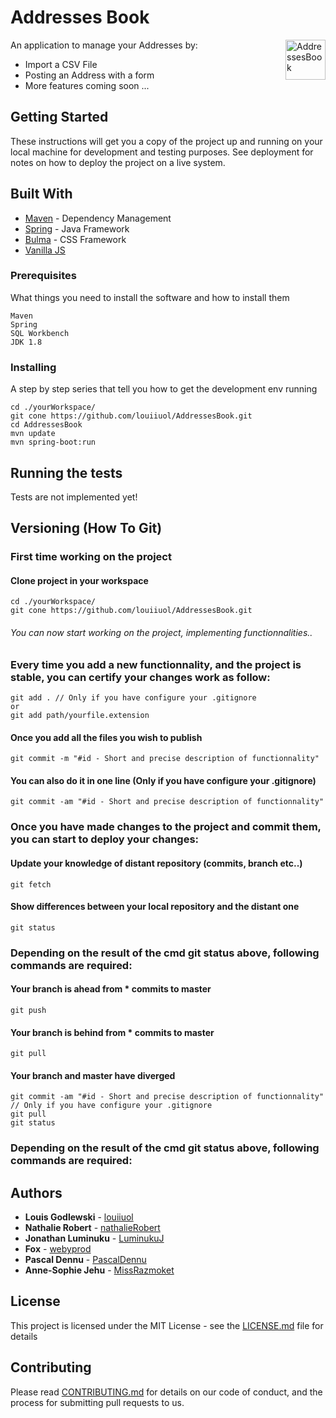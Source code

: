 # Addresses Book
<img src="https://image.flaticon.com/icons/svg/148/148988.svg" title="AddressesBook" alt="AddressesBook" align="right" width="64">

An application to manage your Addresses by: 
* Import a CSV File 
* Posting an Address with a form
* More features coming soon ...

## Getting Started

These instructions will get you a copy of the project up and running on your local machine for development and testing purposes. See deployment for notes on how to deploy the project on a live system.

## Built With

* [Maven](https://maven.apache.org/) - Dependency Management
* [Spring](https://spring.io/) - Java Framework
* [Bulma](https://bulma.io/documentation/) - CSS Framework
* [Vanilla JS](https://developer.mozilla.org/en-US/docs/Web/JavaScript)

### Prerequisites

What things you need to install the software and how to install them

```
Maven
Spring
SQL Workbench
JDK 1.8 
```

### Installing

A step by step series that tell you how to get the development env running

```
cd ./yourWorkspace/
git cone https://github.com/louiiuol/AddressesBook.git
cd AddressesBook
mvn update
mvn spring-boot:run
```

## Running the tests

Tests are not implemented yet!



## Versioning (How To Git)

### First time working on the project
#### Clone project in your workspace
```
cd ./yourWorkspace/
git cone https://github.com/louiiuol/AddressesBook.git
```
###### You can now start working on the project, implementing functionnalities.. 

### Every time you add a new functionnality, and the project is stable, you can certify your changes work as follow:
```
git add . // Only if you have configure your .gitignore
or
git add path/yourfile.extension
```

#### Once you add all the files you wish to publish 
```
git commit -m "#id - Short and precise description of functionnality"
```
#### You can also do it in one line (Only if you have configure your .gitignore)
```
git commit -am "#id - Short and precise description of functionnality"
```

### Once you have made changes to the project and commit them, you can start to deploy your changes:
#### Update your knowledge of distant repository (commits, branch etc..)
```
git fetch
```
#### Show differences between your local repository and the distant one 
```
git status
```

### Depending on the result of the cmd git status above, following commands are required: 
#### Your branch is ahead from * commits to master
```
git push
```
#### Your branch is behind from * commits to master
```
git pull
```
#### Your branch and master have diverged
```
git commit -am "#id - Short and precise description of functionnality" // Only if you have configure your .gitignore
git pull
git status
```

### Depending on the result of the cmd git status above, following commands are required: 


## Authors

* **Louis Godlewski**  - [louiiuol](https://github.com/louiiuol)
* **Nathalie Robert**  - [nathalieRobert](https://github.com/nathalieRobert)
* **Jonathan Luminuku**  - [LuminukuJ](https://github.com/LuminukuJ)
* **Fox**  - [webyprod](https://github.com/webyprod)
* **Pascal Dennu**  - [PascalDennu](https://github.com/PascalDennu)
* **Anne-Sophie Jehu**  - [MissRazmoket](https://github.com/MissRazmoket)


## License

This project is licensed under the MIT License - see the [LICENSE.md](LICENSE.md) file for details

## Contributing

Please read [CONTRIBUTING.md](https://gist.github.com/louiiuol/f1ca9436c877c85f39f20e683ed64156) for details on our code of conduct, and the process for submitting pull requests to us.

